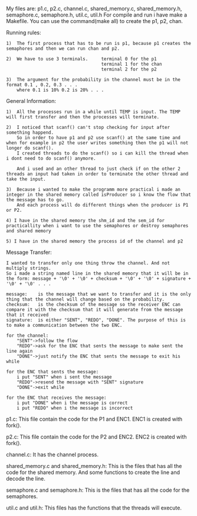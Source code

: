 My files are: p1.c, p2.c, channel.c, shared_memory.c, shared_memory.h, semaphore.c, semaphore.h, util.c, util.h
For compile and run i have make a Makefile. You can use the command(make all) to create the p1, p2, chan.

Running rules:

    1)  The first process that has to be run is p1, because p1 creates the semaphores and then we can run chan and p2.

    2)  We have to use 3 terminals.     terminal 0 for the p1
                                        terminal 1 for the chan
                                        terminal 2 for the p2

    3)  The argument for the probability in the channel must be in the format 0.1 , 0.2, 0.3 . . .
        where 0.1 is 10% 0.2 is 20% . . .

General Information:

    1)  All the processes run in a while until TEMP is input. The TEMP will first transfer and then the processes will terminate.

    2)  I noticed that scanf() can't stop checking for input after something happend.
        So in order to have p1 and p2 use scanf() at the same time and when for example in p2 the user writes something then the p1 will not longer do scanf().
        I created threads to do the scanf() so i can kill the thread when i dont need to do scanf() anymore.

        And i used and an other thread to just check if on the other 2 threads an input had taken in order to terminate the other thread and take the input.

    3)  Because i wanted to make the programm more practical i made an integer in the shared memory called isProducer so i know the flow that the message has to go.
        And each process will do different things when the producer is P1 or P2.
    
    4) I have in the shared memory the shm_id and the sem_id for practicallity when i want to use the semaphores or destroy semaphores and shared memory

    5) I have in the shared memory the process id of the channel and p2

Message Transfer:

    I wanted to transfer only one thing throw the channel. And not multiply strings.
    So i made a string named line in the shared memory that it will be in the form: message + '\0' + '\0' + checksum + '\0' + '\0' + signature + '\0' + '\0' . . .

    message:    is the message that we want to transfer and it is the only thing that the channel will change based on the probability.
    checksum:   is the checksum of the message so the receiver ENC can compare it with the checksum that it will generate from the message that it received
    signature:  is either "SENT", "REDO", "DONE". The purpose of this is to make a communication between the two ENC.

    for the channel:
        "SENT"->follow the flow
        "REDO"->ask for the ENC that sents the message to make sent the line again
        "DONE"->just notify the ENC that sents the message to exit his while

    for the ENC that sents the message:
        i put "SENT" when i sent the message
        "REDO"->resend the message with "SENT" signature
        "DONE"->exit while

    for the ENC that receives the message:
        i put "DONE" when i the message is correct
        i put "REDO" when i the message is incorrect

p1.c:
    This file contain the code for the P1 and ENC1.
    ENC1 is created with fork().

p2.c:
    This file contain the code for the P2 and ENC2.
    ENC2 is created with fork().

channel.c:
    It has the channel process.

shared_memory.c and shared_memory.h:
    This is the files that has all the code for the shared memory.
    And some functions to create the line and decode the line.

semaphore.c and semaphore.h:
    This is the files that has all the code for the semaphores.

util.c and util.h:
    This files has the functions that the threads will execute.
